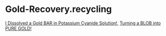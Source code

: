 # Gold-Recovery.recycling
[I Dissolved a Gold BAR in Potassium Cyanide Solution!](https://youtu.be/WDVf7ICcL7o), [Turning a BLOB into PURE GOLD!](https://youtu.be/eg1X6SKfTQo)
